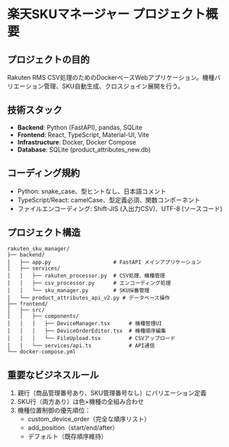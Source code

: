 # 楽天SKUマネージャー プロジェクト概要

## プロジェクトの目的
Rakuten RMS CSV処理のためのDockerベースWebアプリケーション。機種バリエーション管理、SKU自動生成、クロスジョイン展開を行う。

## 技術スタック
- **Backend**: Python (FastAPI), pandas, SQLite
- **Frontend**: React, TypeScript, Material-UI, Vite
- **Infrastructure**: Docker, Docker Compose
- **Database**: SQLite (product_attributes_new.db)

## コーディング規約
- Python: snake_case、型ヒントなし、日本語コメント
- TypeScript/React: camelCase、型定義必須、関数コンポーネント
- ファイルエンコーディング: Shift-JIS (入出力CSV)、UTF-8 (ソースコード)

## プロジェクト構造
```
rakuten_sku_manager/
├── backend/
│   ├── app.py                    # FastAPI メインアプリケーション
│   ├── services/
│   │   ├── rakuten_processor.py  # CSV処理、機種管理
│   │   ├── csv_processor.py      # エンコーディング処理
│   │   └── sku_manager.py        # SKU採番管理
│   └── product_attributes_api_v2.py # データベース操作
├── frontend/
│   ├── src/
│   │   ├── components/
│   │   │   ├── DeviceManager.tsx      # 機種管理UI
│   │   │   ├── DeviceOrderEditor.tsx  # 機種順序編集
│   │   │   └── FileUpload.tsx         # CSVアップロード
│   │   └── services/api.ts            # API通信
└── docker-compose.yml
```

## 重要なビジネスルール
1. 親行（商品管理番号あり、SKU管理番号なし）にバリエーション定義
2. SKU行（両方あり）は色×機種の全組み合わせ
3. 機種位置制御の優先順位：
   - custom_device_order（完全な順序リスト）
   - add_position（start/end/after）
   - デフォルト（既存順序維持）